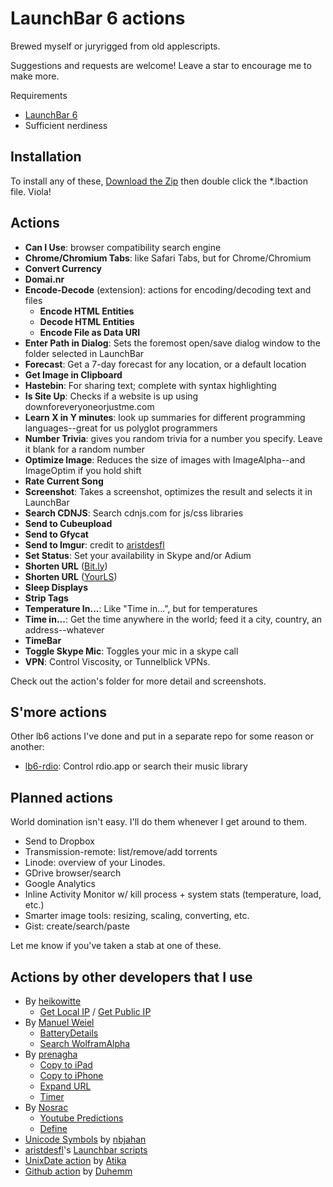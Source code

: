 # LaunchBar 6 actions

Brewed myself or juryrigged from old applescripts.

Suggestions and requests are welcome! Leave a star to encourage me to make more.

Requirements
* [LaunchBar 6](http://obdev.at/products/launchbar)
* Sufficient nerdiness

## Installation

To install any of these, [Download the Zip](https://github.com/hlissner/lb6-actions/archive/master.zip) then double click the *.lbaction file. Viola!

## Actions

* **Can I Use**: browser compatibility search engine
* **Chrome/Chromium Tabs**: like Safari Tabs, but for Chrome/Chromium
* **Convert Currency**
* **Domai.nr**
* **Encode-Decode** (extension): actions for encoding/decoding text and files
    * **Encode HTML Entities**
    * **Decode HTML Entities**
    * **Encode File as Data URI**
* **Enter Path in Dialog**: Sets the foremost open/save dialog window to the folder selected in LaunchBar
* **Forecast**: Get a 7-day forecast for any location, or a default location
* **Get Image in Clipboard**
* **Hastebin**: For sharing text; complete with syntax highlighting
* **Is Site Up**: Checks if a website is up using downforeveryoneorjustme.com
* **Learn X in Y minutes**: look up summaries for different programming languages--great for
  us polyglot programmers
* **Number Trivia**: gives you random trivia for a number you specify. Leave it blank for a random number
* **Optimize Image**: Reduces the size of images with ImageAlpha--and ImageOptim if you hold shift
* **Rate Current Song**
* **Screenshot**: Takes a screenshot, optimizes the result and selects it in LaunchBar
* **Search CDNJS**: Search cdnjs.com for js/css libraries
* **Send to Cubeupload**
* **Send to Gfycat**
* **Send to Imgur**: credit to [aristdesfl][aristdesfl]
* **Set Status**: Set your availability in Skype and/or Adium
* **Shorten URL** ([Bit.ly](http://bit.ly))
* **Shorten URL** ([YourLS](http://yourls.org))
* **Sleep Displays**
* **Strip Tags**
* **Temperature In...**: Like "Time in...", but for temperatures
* **Time in...**: Get the time anywhere in the world; feed it a city, country, an address--whatever
* **TimeBar**
* **Toggle Skype Mic**: Toggles your mic in a skype call
* **VPN**: Control Viscosity, or Tunnelblick VPNs.

Check out the action's folder for more detail and screenshots.

## S'more actions

Other lb6 actions I've done and put in a separate repo for some reason or another:

* [lb6-rdio](https://github.com/hlissner/lb6-rdio): Control rdio.app or search their music library

## Planned actions

World domination isn't easy. I'll do them whenever I get around to them.

* Send to Dropbox
* Transmission-remote: list/remove/add torrents
* Linode: overview of your Linodes.
* GDrive browser/search
* Google Analytics
* Inline Activity Monitor w/ kill process + system stats (temperature, load, etc.)
* Smarter image tools: resizing, scaling, converting, etc.
* Gist: create/search/paste

Let me know if you've taken a stab at one of these.

## Actions by other developers that I use

* By [heikowitte](https://github.com/heikowitte/LaunchBarActions)
    * [Get Local IP](https://github.com/heikowitte/LaunchBarActions/tree/master/get-local-ip.lbaction) / [Get Public IP](https://github.com/heikowitte/LaunchBarActions/tree/master/get-public-ip.lbaction)
* By [Manuel Weiel](http://manuel.weiel.eu/private-projects/launchbar-actions/)
    * [BatteryDetails](http://manuel.weiel.eu/wp-content/uploads/BatteryDetails.lbaction)
    * [Search WolframAlpha](http://manuel.weiel.eu/private-projects/launchbar-actions/search-wolfram-alpha/)
* By [prenagha](https://github.com/prenagha/launchbar)
    * [Copy to iPad](https://github.com/prenagha/launchbar/tree/master/Copy%20to%20iPad.lbaction)
    * [Copy to iPhone](https://github.com/prenagha/launchbar/tree/master/Copy%20to%20iPhone.lbaction)
    * [Expand URL](https://github.com/prenagha/launchbar/tree/master/Expand%20URL.lbaction)
    * [Timer](https://github.com/prenagha/launchbar/tree/master/Timer.lbaction)
* By [Nosrac](https://github.com/Nosrac)
    * [Youtube Predictions](https://github.com/Nosrac/LBYoutubePredictions)
    * [Define](https://github.com/Nosrac/LBDefine)
* [Unicode Symbols](https://github.com/nbjahan/launchbar-unisym) by [nbjahan]
* [aristdesfl][aristdesfl]'s [Launchbar scripts](https://github.com/aristidesfl/launchbar-scripts)
* [UnixDate action](https://github.com/atika/LaunchBar-Actions#dateconvert) by [Atika]
* [Github action](https://github.com/Duhemm/launchbar-github) by [Duhemm]

[aristdesfl]: https://github.com/aristidesfl "Aristdesf's github page"
[atika]: https://github.com/atika "Atika's github page"
[nbjahan]: https://github.com/nbjahan "nbjahan's github page"
[Duhemm]: https://github.com/Duhemm "Duhemm's github page"
